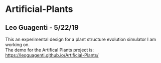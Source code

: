 # Artificial-Plants
## Leo Guagenti - 5/22/19
This an experimental design for a plant structure evolution simulator I am working on.<br>
The demo for the Artifical Plants project is: https://leoguagenti.github.io/Artificial-Plants/
